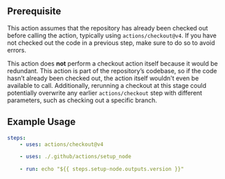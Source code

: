 ## Prerequisite

This action assumes that the repository has already been checked out before
calling the action, typically using `actions/checkout@v4`. If you have not
checked out the code in a previous step, make sure to do so to avoid errors.

This action does **not** perform a checkout action itself because it would be
redundant. This action is part of the repository’s codebase, so if the code
hasn’t already been checked out, the action itself wouldn't even be available to
call. Additionally, rerunning a checkout at this stage could potentially
overwrite any earlier `actions/checkout` step with different parameters, such as
checking out a specific branch.

## Example Usage

```yaml
steps:
    - uses: actions/checkout@v4

    - uses: ./.github/actions/setup_node

    - run: echo "${{ steps.setup-node.outputs.version }}"
```
